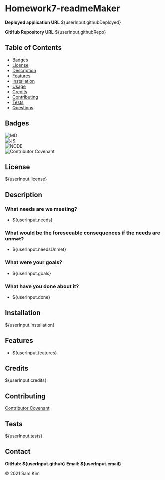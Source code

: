 # Homework7-readmeMaker

**Deployed application URL**
${userInput.githubDeployed}

**GitHub Repository URL**
${userInput.githubRepo}



## Table of Contents

* [Badges](#badges)
* [License](#license)
* [Description](#description)
* [Features](#features)
* [Installation](#installation)
* [Usage](#usage)
* [Credits](#credits)
* [Contributing](#contributing)
* [Tests](#tests)
* [Questions](#questions)



## Badges

![MD](https://img.shields.io/badge/Markdown-100%25-blue)  
![JS](https://img.shields.io/badge/JavaScript-Strife-darkgreen)  
![NODE](https://img.shields.io/badge/NodeJS-Steadfast-saddlebrown)  
![Contributor Covenant](https://img.shields.io/badge/Contributor%20Covenant-v2.0%20adopted-ff69b4.svg)  



## License

${userInput.license}



## Description 

### What needs are we meeting?
- ${userInput.needs}


### What would be the foreseeable consequences if the needs are unmet?
- ${userInput.needsUnmet}


### What were your goals?
- ${userInput.goals}


### What have you done about it?
- ${userInput.done}



## Installation

${userInput.installation}



## Features

* ${userInput.features}



## Credits

${userInput.credits}



## Contributing

[Contributor Covenant](https://www.contributor-covenant.org/version/2/0/code_of_conduct/code_of_conduct.md)



## Tests

${userInput.tests}



## Contact

**GitHub: ${userInput.github}**
**Email: ${userInput.email}**



&copy; 2021 Sam Kim